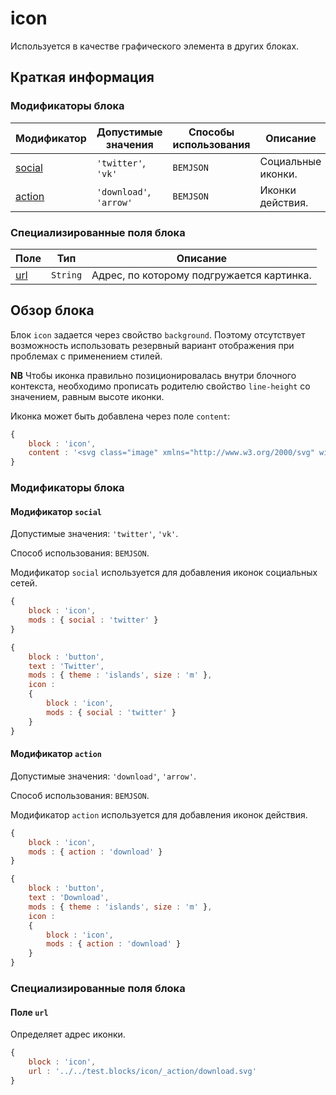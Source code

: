 # icon

Используется в качестве графического элемента в других блоках.

## Краткая информация

### Модификаторы блока

| Модификатор | Допустимые значения | Способы использования | Описание |
| ----------- | ------------------- | -------------------- | -------- |
| <a href=#social>social</a> | <code>'twitter'</code>, <code>'vk'</code> | <code>BEMJSON</code> | Социальные иконки. |
| <a href=#action>action</a> | <code>'download'</code>, <code>'arrow'</code> | <code>BEMJSON</code> | Иконки действия. |

### Специализированные поля блока

| Поле | Тип | Описание |
| ---- | --- | -------- |
| <a href=#url>url</a> | <code>String</code> | Адрес, по которому подгружается картинка. |

## Обзор блока

Блок `icon` задается через свойство `background`. Поэтому отсутствует возможность использовать резервный вариант отображения при проблемах с применением стилей.

**NB** Чтобы иконка правильно позиционировалась внутри блочного контекста, необходимо прописать родителю свойство `line-height` со значением, равным высоте иконки.

Иконка может быть добавлена через поле `content`:

```js
{
    block : 'icon',
    content : '<svg class="image" xmlns="http://www.w3.org/2000/svg" width="16" height="16"><path d="M1 13v2h14v-2h-14zm13-7h-3v-5h-6v5.031l-3-.031 6 6 6-6z"/></svg>'
}
```

### Модификаторы блока

<a name="social"></a>

#### Модификатор `social`

Допустимые значения: `'twitter'`, `'vk'`.

Способ использования: `BEMJSON`.

Модификатор `social` используется для добавления иконок социальных сетей.

```js
{
    block : 'icon',
    mods : { social : 'twitter' }
}
```

```js
{
    block : 'button',
    text : 'Twitter',
    mods : { theme : 'islands', size : 'm' },
    icon :
    {
        block : 'icon',
        mods : { social : 'twitter' }
    }
}
```

<a name="action"></a>

#### Модификатор `action`

Допустимые значения: `'download'`, `'arrow'`.

Способ использования: `BEMJSON`.

Модификатор `action` используется для добавления иконок действия.

```js
{
    block : 'icon',
    mods : { action : 'download' }
}
```

```js
{
    block : 'button',
    text : 'Download',
    mods : { theme : 'islands', size : 'm' },
    icon :
    {
        block : 'icon',
        mods : { action : 'download' }
    }
}
```

### Специализированные поля блока

<a name="url"></a>

#### Поле `url`

Определяет адрес иконки.

```js
{
    block : 'icon',
    url : '../../test.blocks/icon/_action/download.svg'
}
```
